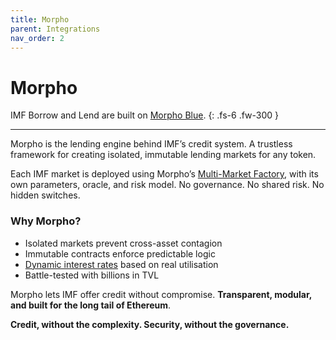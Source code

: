 ```yaml
---
title: Morpho
parent: Integrations
nav_order: 2
---
```


# Morpho

IMF Borrow and Lend are built on [Morpho Blue](https://www.morpho.org).
{: .fs-6 .fw-300 }

---

Morpho is the lending engine behind IMF’s credit system. A trustless framework for creating isolated, immutable lending markets for any token.

Each IMF market is deployed using Morpho’s [Multi-Market Factory](https://docs.morpho.org/overview/concepts/vault/), with its own parameters, oracle, and risk model. No governance. No shared risk. No hidden switches.

### Why Morpho?

- Isolated markets prevent cross-asset contagion  
- Immutable contracts enforce predictable logic  
- [Dynamic interest rates](https://docs.morpho.org/overview/concepts/irm) based on real utilisation  
- Battle-tested with billions in TVL

Morpho lets IMF offer credit without compromise. **Transparent, modular, and built for the long tail of Ethereum**.

**Credit, without the complexity. Security, without the governance.**